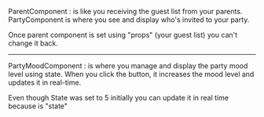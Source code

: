 ParentComponent : is like you receiving the guest list from your parents.
PartyComponent is where you see and display who's invited to your party.

Once parent component is set using "props" (your guest list) you can't change it back.

________________________________


PartyMoodComponent : is where you manage and display the party mood level using state.
When you click the button, it increases the mood level and updates it in real-time.

Even though State was set to 5 initially you can update it in real time because is "state"